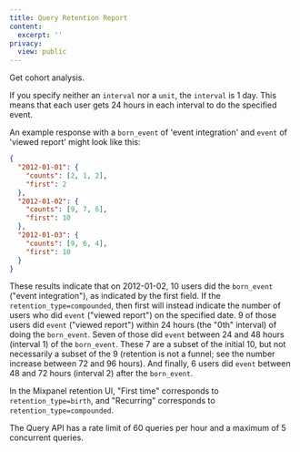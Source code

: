 ```yaml
---
title: Query Retention Report
content:
  excerpt: ''
privacy:
  view: public
---
```

Get cohort analysis.

If you specify neither an `interval` nor a `unit`, the `interval` is 1 day. This means that each user gets 24 hours in each interval to do the specified event.

An example response with a `born_event` of 'event integration' and `event` of 'viewed report' might look like this:

```json
{
  "2012-01-01": {
    "counts": [2, 1, 2],
    "first": 2
  },
  "2012-01-02": {
    "counts": [9, 7, 6],
    "first": 10
  },
  "2012-01-03": {
    "counts": [9, 6, 4],
    "first": 10
  }
}
```

These results indicate that on 2012-01-02, 10 users did the `born_event` (\"event integration\"), as indicated by the first field. If the `retention_type=compounded`, then first will instead indicate the number of users who did `event` (\"viewed report\") on the specified date. 9 of those users did `event` (\"viewed report\") within 24 hours (the \"0th\" interval) of doing the `born_event`. Seven of those did `event` between 24 and 48 hours (interval 1) of the `born_event`. These 7 are a subset of the initial 10, but not necessarily a subset of the 9 (retention is not a funnel; see the number increase between 72 and 96 hours). And finally, 6 users did `event` between 48 and 72 hours (interval 2) after the `born_event`.

In the Mixpanel retention UI, \"First time\" corresponds to `retention_type=birth`, and \"Recurring\" corresponds to `retention_type=compounded`.

The Query API has a rate limit of 60 queries per hour and a maximum of 5 concurrent queries.
